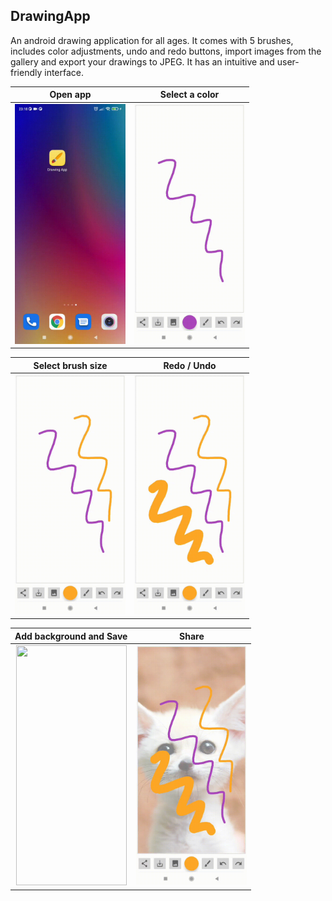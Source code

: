 ## DrawingApp
An android drawing application for all ages. It comes with 5 brushes, includes color adjustments, undo and redo buttons, import images from the gallery and export your drawings to JPEG. It has an intuitive and user-friendly interface. 

| Open app                  | Select a color          |      
:-------------------------:|:-------------------------:
<img src= "gifs/1.open_app.gif" width="177" height="384">  | <img src= "gifs/2.select_color.gif" width="177" height="384">



| Select brush size        | Redo / Undo              |      
:-------------------------:|:-------------------------:
<img src= "gifs/3.select_brush_size.gif" width="177" height="384">  |<img src= "gifs/4.redo_undo.gif" width="177" height="384">



| Add background and Save  |  Share           |      
:-------------------------:|:-------------------------:
<img src= "gifs/5.add_background.gif" width="177" height="384">  | <img src= "gifs/6.share.gif" width="177" height="384">
